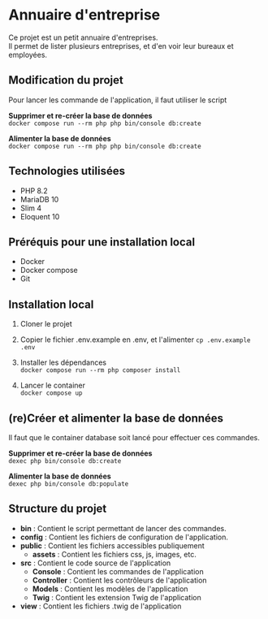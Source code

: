 # Annuaire d'entreprise

Ce projet est un petit annuaire d'entreprises.  
Il permet de lister plusieurs entreprises, et d'en voir leur bureaux et employées.

## Modification du projet
Pour lancer les commande de l'application, il faut utiliser le script

**Supprimer et re-créer la base de données**  
`docker compose run --rm php php bin/console db:create`

**Alimenter la base de données**  
`docker compose run --rm php php bin/console db:create`

## Technologies utilisées
- PHP 8.2
- MariaDB 10
- Slim 4
- Eloquent 10

## Préréquis pour une installation local
- Docker
- Docker compose
- Git

## Installation local
1) Cloner le projet

2) Copier le fichier .env.example en .env, et l'alimenter 
`cp .env.example .env`

3) Installer les dépendances  
`docker compose run --rm php composer install`

4) Lancer le container  
`docker compose up`

## (re)Créer et alimenter la base de données
Il faut que le container database soit lancé pour effectuer ces commandes.

**Supprimer et re-créer la base de données**  
`dexec php bin/console db:create`   

**Alimenter la base de données**  
`dexec php bin/console db:populate`   

## Structure du projet
- **bin** : Contient le script permettant de lancer des commandes. 
- **config** : Contient les fichiers de configuration de l'application.
- **public** : Contient les fichiers accessibles publiquement
    - **assets** : Contient les fichiers css, js, images, etc.
- **src** : Contient le code source de l'application
    - **Console** : Contient les commandes de l'application
    - **Controller** : Contient les contrôleurs de l'application
    - **Models** : Contient les modèles de l'application
    - **Twig** : Contient les extension Twig de l'application
- **view** : Contient les fichiers .twig de l'application

